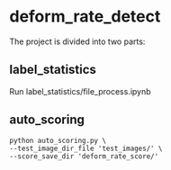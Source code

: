 # deform_rate_detect
The project is divided into two parts:
## label_statistics
Run label_statistics/file_process.ipynb
## auto_scoring
```
python auto_scoring.py \
--test_image_dir_file 'test_images/' \
--score_save_dir 'deform_rate_score/'
```